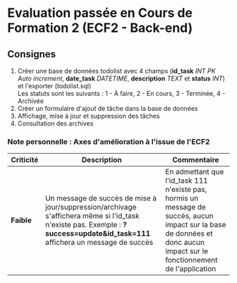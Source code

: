 # Evaluation passée en Cours de Formation 2 (ECF2 - Back-end)

## Consignes

1. Créer une base de données todolist avec 4 champs (**id_task** _INT PK Auto increment_, **date_task** _DATETIME_, **description** _TEXT_ et **status** _INT_) et l'exporter (todolist.sql)\
   Les statuts sont les suivants : 1 - À faire, 2 - En cours, 3 - Terminée, 4 - Archivée
2. Créer un formulaire d'ajout de tâche dans la base de données
3. Affichage, mise à jour et suppression des tâches
4. Consultation des archives

### Note personnelle : Axes d'amélioration à l'issue de l'ECF2

| Criticité  | Description                                                                                                                                                                    | Commentaire                                                                                                                                                               |
| ---------- | ------------------------------------------------------------------------------------------------------------------------------------------------------------------------------ | ------------------------------------------------------------------------------------------------------------------------------------------------------------------------- |
| **Faible** | Un message de succès de mise à jour/suppression/archivage s'affichera même si l'id_task n'existe pas. Exemple : **?success=update&id_task=111** affichera un message de succès | En admettant que l'id_task 111 n'existe pas, hormis un message de succès, aucun impact sur la base de données et donc aucun impact sur le fonctionnement de l'application |
